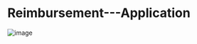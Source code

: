# Reimbursement---Application

![image](https://user-images.githubusercontent.com/95435663/200802584-eaee381f-4c33-4c2a-80fd-94f9841ecb9d.png)

